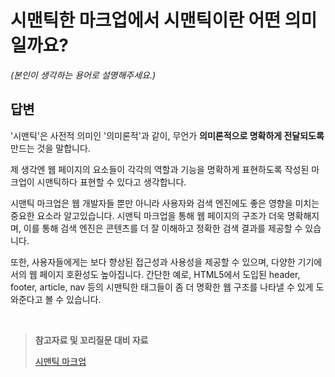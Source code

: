 # 시맨틱한 마크업에서 시맨틱이란 어떤 의미일까요? 

_(본인이 생각하는 용어로 설명해주세요.)_

## 답변

'시맨틱'은 사전적 의미인 '의미론적'과 같이, 무언가 **의미론적으로 명확하게 전달되도록** 만드는 것을 말합니다.

제 생각엔 웹 페이지의 요소들이 각각의 역할과 기능을 명확하게 표현하도록 작성된 마크업이 시맨틱하다 표현할 수 있다고 생각합니다.

시맨틱 마크업은 웹 개발자들 뿐만 아니라 사용자와 검색 엔진에도 좋은 영향을 미치는 중요한 요소라 알고있습니다. 시맨틱 마크업을 통해 웹 페이지의 구조가 더욱 명확해지며, 이를 통해 검색 엔진은 콘텐츠를 더 잘 이해하고 정확한 검색 결과를 제공할 수 있습니다.

또한, 사용자들에게는 보다 향상된 접근성과 사용성을 제공할 수 있으며, 다양한 기기에서의 웹 페이지 호환성도 높아집니다. 간단한 예로, HTML5에서 도입된 header, footer, article, nav 등의 시맨틱한 태그들이 좀 더 명확한 웹 구조를 나타낼 수 있게 도와준다고 볼 수 있습니다.

<br/>

> **참고자료 및 꼬리질문 대비 자료**
>  
> [시맨틱 마크업](https://github.com/baeharam/Must-Know-About-Frontend/blob/main/Notes/html/semantic.md)
<!-- 끝에 space 2개를 추가하면 줄바꿈이 됩니다! -->
